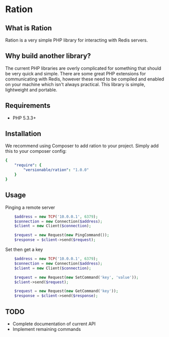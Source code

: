 # Ration

What is Ration
--------------

Ration is a very simple PHP library for interacting with Redis servers.

Why build another library?
--------------------------

The current PHP libraries are overly complicated for something that should be very quick and simple.
There are some great PHP extensions for communicating with Redis, however these need to be compiled and enabled on your machine
which isn't always practical. This library is simple, lightweight and portable.

Requirements
------------

* PHP 5.3.3+

Installation
------------

We recommend using Composer to add ration to your project. Simply add this to your composer config:

```yaml
{
    "require": {
        "versionable/ration": "1.0.0"
    }
}
```

Usage
-----

Pinging a remote server

```php
    $address = new TCP('10.0.0.1', 6379);
    $connection = new Connection($address);
    $client = new Client($connection);

    $request = new Request(new PingCommand());
    $response = $client->send($request);
```

Set then get a key

```php
    $address = new TCP('10.0.0.1', 6379);
    $connection = new Connection($address);
    $client = new Client($connection);

    $request = new Request(new SetCommand('key', 'value'));
    $client->send($request);

    $request = new Request(new GetCommand('key'));
    $response = $client->send($response);
```

TODO
----

* Complete documentation of current API
* Implement remaining commands
